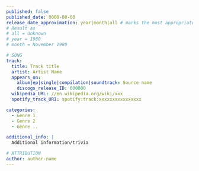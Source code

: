 ```yaml
---
published: false
published_date: 0000-00-00
release_date_approximation: year|month|all # marks the most appropriate value if the release day or month isnt available
# Result as
# all = Unknown
# year = 1980
# month = November 1980

# SONG
track:
  title: Track title
  artist: Artist Name
  appears_on:
    album|ep|single|compilation|soundtrack: Source name
    discogs_release_ID: 000000
  wikipedia_URL: //en.wikipedia.org/wiki/xxx
  spotify_track_URI: spotify:track:xxxxxxxxxxxxxxxx

categories:
  - Genre 1
  - Genre 2
  - Genre ..

additional_info: |
  Additional information/trivia

# ATTRIBUTION
author: author-name
---
```

